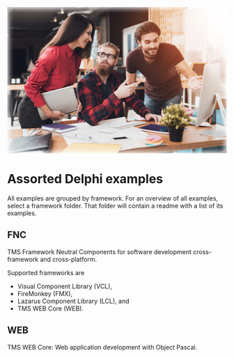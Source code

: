 ![Screenshot](./title.jpg)

# Assorted Delphi examples 
All examples are grouped by framework. For an overview of all examples, select a framework folder. That folder will contain a readme with a list of its examples.

## FNC
TMS Framework Neutral Components for software development cross-framework and cross-platform. 

Supported frameworks are
- Visual Component Library (VCL),
- FireMonkey (FMX),
- Lazarus Component Library (LCL), and
- TMS WEB Core (WEB). 

## WEB
TMS WEB Core: Web application development with Object Pascal.
